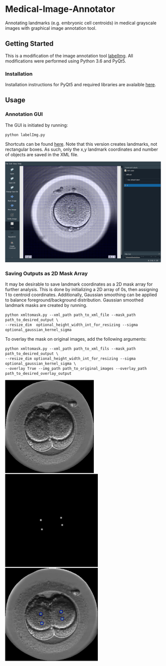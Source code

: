 # Medical-Image-Annotator
Annotating landmarks (e.g. embryonic cell centroids) in medical grayscale images with graphical image annotation tool.

## Getting Started
This is a modification of the image annotation tool [labelImg](https://github.com/tzutalin/labelImg). All modifications were performed using Python 3.6 and PyQt5. 

### Installation
Installation instructions for PyQt5 and required libraries are avalaible [here](https://github.com/tzutalin/labelImg#build-from-source).

## Usage
### Annotation GUI
The GUI is initiated by running:
```
python labelImg.py
```
Shortcuts can be found [here](https://github.com/tzutalin/labelImg#hotkeys). Note that this version creates landmarks, not rectangular boxes. As such, only the x,y landmark coordinates and number of objects are saved in the XML file.

<img src="https://github.com/llockhar/medical-image-annotator/blob/master/demoImages/AnnotatorGUI.png" alt="Annotator GUI" width="600" />

### Saving Outputs as 2D Mask Array
It may be desirable to save landmark coordinates as a 2D mask array for further analysis. This is done by initializing a 2D array of 0s, then assigning 1 to centroid coordinates. Additionally, Gaussian smoothing can be applied to balance foreground/background distribution.
Gaussian smoothed landmark masks are created by running.
```
python xmltomask.py --xml_path path_to_xml_file --mask_path path_to_desired_output \
--resize_dim  optional_height_width_int_for_resizing --sigma optional_gaussian_kernel_sigma
```
To overlay the mask on original images, add the following arguments:
```
python xmltomask.py --xml_path path_to_xml_fils --mask_path path_to_desired_output \
--resize_dim optional_height_width_int_for_resizing --sigma optional_gaussian_kernel_sigma \
--overlay True --img_path path_to_original_images --overlay_path path_to_desired_overlay_output
```

<img src="https://github.com/llockhar/medical-image-annotator/blob/master/demoImages/EmbryoImage.png" alt="Embryo Image" height="300" /><img src="https://github.com/llockhar/medical-image-annotator/blob/master/demoImages/CentroidMask.png" alt="Embryo Centroid Mask" height="300" /><img src="https://github.com/llockhar/medical-image-annotator/blob/master/demoImages/MaskOverlay.png" alt="Embryo Mask Overlay" height="300" />


